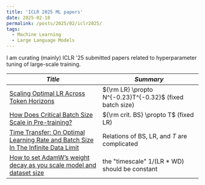 ```yaml
---
title: 'ICLR 2025 ML papers'
date: 2025-02-18
permalink: /posts/2025/02/iclr2025/
tags:
  - Machine Learning
  - Large Language Models
---
```

I am curating (mainly) ICLR '25 submitted papers related to hyperparameter tuning of large-scale training.

|*Title*  |*Summary*  |
|---|---|
|[Scaling Optimal LR Across Token Horizons](https://openreview.net/forum?id=WYL4eFLcxG)|${\rm LR} \propto N^{-0.23}T^{-0.32}$ (fixed batch size)|
|[How Does Critical Batch Size Scale in Pre-training?](https://openreview.net/forum?id=JCiF03qnmi)|${\rm crit. BS} \propto T$ (fixed LR)|
|[Time Transfer: On Optimal Learning Rate and Batch Size In The Infinite Data Limit](https://openreview.net/forum?id=MLhquJb1qN)|Relations of BS, LR, and $T$ are complicated|
|[How to set AdamW’s weight decay as you scale model and dataset size](https://arxiv.org/abs/2405.13698)|the "timescale" 1/(LR * WD) should be constant|
